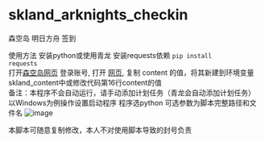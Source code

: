 # skland_arknights_checkin
森空岛 明日方舟 签到

使用方法
安装python或使用青龙 安装requests依赖 <code>pip install requests</code> <br>
打开[森空岛网页](https://www.skland.com/ "森空岛") 登录账号, 打开 [网页](https://web-api.skland.com/account/info/hg "获取content"), 复制 content 的值，将其新建到环境变量skland_content中或修改代码第16行content的值<br>
备注：本程序不会自动运行，请手动添加计划任务（青龙会自动添加计划任务）<br>
以Windows为例操作设置启动程序 程序选python 可选参数为脚本完整路径和文件名
![image](https://github.com/HaneRo/skland_arknights_checkin/assets/26104114/4fa66d1a-7067-4218-ad5d-0bb27d37c319)<br>

本脚本可随意复制修改，本人不对使用脚本导致的封号负责
